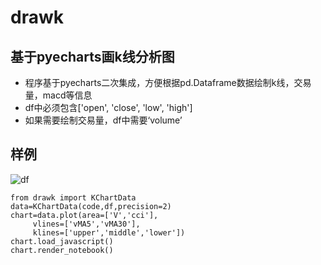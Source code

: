 # drawk
## 基于pyecharts画k线分析图
   * 程序基于pyecharts二次集成，方便根据pd.Dataframe数据绘制k线，交易量，macd等信息
   * df中必须包含['open', 'close', 'low', 'high']
   * 如果需要绘制交易量，df中需要‘volume’
## 样例
![df](https://github.com/luckfu/drawk/raw/master/df.png)

```
from drawk import KChartData
data=KChartData(code,df,precision=2)
chart=data.plot(area=['V','cci'], 
     vlines=['vMA5','vMA30'],
     klines=['upper','middle','lower'])
chart.load_javascript()
chart.render_notebook()
```

